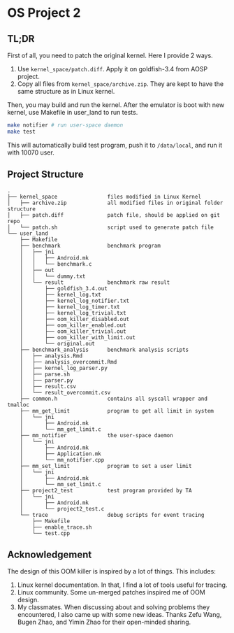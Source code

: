 # OS Project 2

## TL;DR

First of all, you need to patch the original kernel. Here I provide 2 ways.

1. Use `kernel_space/patch.diff`. Apply it on goldfish-3.4 from AOSP project.
2. Copy all files from `kernel_space/archive.zip`. They are kept to have the same structure as in Linux kernel.

Then, you may build and run the kernel. After the emulator is boot with new kernel, use Makefile in user_land to run tests.

```bash
make notifier # run user-space daemon
make test
```

This will automatically build test program, push it to `/data/local`, and run it with 10070 user.

## Project Structure

```
.
├── kernel_space                files modified in Linux Kernel
│   ├── archive.zip             all modified files in original folder structure
│   ├── patch.diff              patch file, should be applied on git repo
│   └── patch.sh                script used to generate patch file
└── user_land
    ├── Makefile
    ├── benchmark               benchmark program
    │   ├── jni
    │   │   ├── Android.mk
    │   │   └── benchmark.c
    │   ├── out
    │   │   └── dummy.txt
    │   └── result              benchmark raw result
    │       ├── goldfish_3.4.out
    │       ├── kernel_log.txt
    │       ├── kernel_log_notifier.txt
    │       ├── kernel_log_timer.txt
    │       ├── kernel_log_trivial.txt
    │       ├── oom_killer_disabled.out
    │       ├── oom_killer_enabled.out
    │       ├── oom_killer_trivial.out
    │       ├── oom_killer_with_limit.out
    │       └── original.out
    ├── benchmark_analysis      benchmark analysis scripts
    │   ├── analysis.Rmd
    │   ├── analysis_overcommit.Rmd
    │   ├── kernel_log_parser.py
    │   ├── parse.sh
    │   ├── parser.py
    │   ├── result.csv
    │   └── result_overcommit.csv
    ├── common.h                contains all syscall wrapper and tmalloc
    ├── mm_get_limit            program to get all limit in system
    │   └── jni
    │       ├── Android.mk
    │       └── mm_get_limit.c
    ├── mm_notifier             the user-space daemon
    │   └── jni
    │       ├── Android.mk
    │       ├── Application.mk
    │       └── mm_notifier.cpp
    ├── mm_set_limit            program to set a user limit
    │   └── jni
    │       ├── Android.mk
    │       └── mm_set_limit.c
    ├── project2_test           test program provided by TA
    │   └── jni
    │       ├── Android.mk
    │       └── project2_test.c
    └── trace                   debug scripts for event tracing
        ├── Makefile
        ├── enable_trace.sh
        └── test.cpp
```

## Acknowledgement

The design of this OOM killer is inspired by a lot of things. This includes:

1.  Linux kernel documentation. In that, I find a lot of tools useful for tracing.
2.  Linux community. Some un-merged patches inspired me of OOM design.
3.  My classmates. When discussing about and solving problems they encountered, 
    I also came up with some new ideas. Thanks Zefu Wang, Bugen Zhao, and Yimin Zhao
    for their open-minded sharing.
